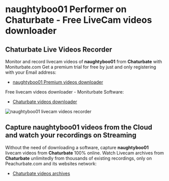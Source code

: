 # naughtyboo01 Performer on Chaturbate - Free LiveCam videos downloader

## Chaturbate Live Videos Recorder

Monitor and record livecam videos of **naughtyboo01** from **Chaturbate** with Moniturbate.com
Get a premium trial for free by just and only registering with your Email address:
* [naughtyboo01 Premium videos downloader](https://moniturbate.com/request-demo-licence-key.html)

Free livecam videos downloader - Moniturbate Software:
* [Chaturbate videos downloader](https://moniturbate.com/moniturbate-download-software.html)

![naughtyboo01 livecam videos recorder](https://peachurnet.com/templates/moniturbate-software.png)


## Capture naughtyboo01 videos from the Cloud and watch your recordings on Streaming

Without the need of downloading a software, capture **naughtyboo01** livecam videos from **Chaturbate** 100% online.
Watch Livecam archives from **Chaturbate** unlimitedly from thousands of existing recordings, only on Peachurbate.com and its websites network:
* [Chaturbate videos archives](https://peachurnet.com/)